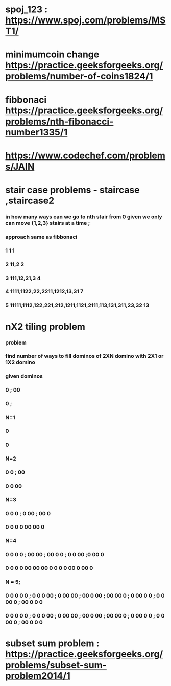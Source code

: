 # spoj_123 : https://www.spoj.com/problems/MST1/
# minimumcoin change https://practice.geeksforgeeks.org/problems/number-of-coins1824/1
# fibbonaci https://practice.geeksforgeeks.org/problems/nth-fibonacci-number1335/1
# https://www.codechef.com/problems/JAIN
# stair case problems  - staircase ,staircase2 
### in how many ways can we go to nth stair from 0 given we only can move {1,2,3} stairs at a time ;
### approach same as fibbonaci 
### 1 1                                                         1
### 2 11,2                                                      2
### 3 111,12,21,3                                               4
### 4 1111,1122,22,2211,1212,13,31                              7
### 5 11111,1112,122,221,212,1211,1121,2111,113,131,311,23,32   13
# nX2 tiling problem 
### problem
### find number of ways to fill dominos of 2XN domino  with 2X1 or 1X2 domino 
### given dominos 
### 0 ; 00
### 0 ;
### N=1    
### 0
### 0
### N=2
### 0 0 ; 00 
### 0 0	  00
### N=3
### 0 0 0 ; 0 00 ; 00 0
### 0 0 0   0 00   00 0
### N=4 
### 0 0 0 0 ; 00 00 ; 00 0 0 ; 0 0 00 ;0 00 0 
### 0 0 0 0   00 00   00 0 0   0 0 00  0 00 0
### N = 5; 
### 0 0 0 0 0 ; 0 0 0 00 ; 0  00 00 ; 00 0 00 ; 00 00 0 ; 0 00 0 0 ; 0 0 00 0 ; 00 0 0 0  
### 0 0 0 0 0 ; 0 0 0 00 ; 0  00 00 ; 00 0 00 ; 00 00 0 ; 0 00 0 0 ; 0 0 00 0 ; 00 0 0 0
# subset sum problem : https://practice.geeksforgeeks.org/problems/subset-sum-problem2014/1
